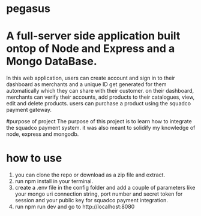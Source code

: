 # pegasus
# A full-server side application built ontop of Node and Express and a Mongo DataBase.
In this web application, users can create account and sign in to their dashboard as merchants and a unique ID get generated for them automatically which they can share
with their customer. on their dashboard, merchants can verify their accounts, add products to their catalogues, view, edit and delete products.
users can purchase a product using the squadco payment gateway.

#purpose of project
The purpose of this project is to learn how to integrate the squadco payment system. it was also meant to solidify my knowledge of node, express and mongodb.

# how to use
1. you can clone the repo or download as a zip file and extract.
2. run npm install in your terminal.
3. create a .env file in the config folder and add a couple of parameters like your mongo uri connection string, port number and secret token for session and your public key for squadco payment integration.
4. run npm run dev and go to  http://localhost:8080
